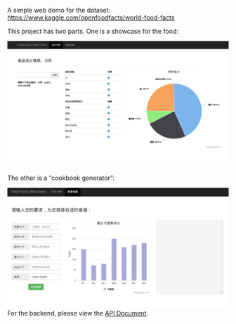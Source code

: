 A simple web demo for the dataset: https://www.kaggle.com/openfoodfacts/world-food-facts

This project has two parts. One is a showcase for the food:

![](https://github.com/hzy46/World_Food_Facts_Web_Demo/blob/master/imgs/1.jpg)

The other is a “cookbook generator”:

![](https://github.com/hzy46/World_Food_Facts_Web_Demo/blob/master/imgs/2.jpg)
For the backend, please view the [API Document](https://github.com/hzy46/World_Food_Facts_Web_Demo/blob/master/Api.md "api_doc").
